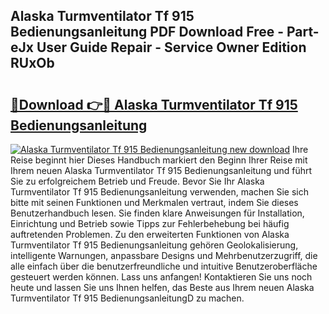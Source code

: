## Alaska Turmventilator Tf 915 Bedienungsanleitung PDF Download Free - Part-eJx User Guide Repair - Service Owner Edition RUxOb

# <h2><a href="http://df3ciyp.blite.top/?on=Alaska+Turmventilator+Tf+915+Bedienungsanleitung">🔗Download 👉🔴 Alaska Turmventilator Tf 915 Bedienungsanleitung</a></h2>

[![Alaska Turmventilator Tf 915 Bedienungsanleitung new download](https://i.imgur.com/lujVjoI.png)](http://df3ciyp.blite.top/?on=Alaska+Turmventilator+Tf+915+Bedienungsanleitung)
Ihre Reise beginnt hier Dieses Handbuch markiert den Beginn Ihrer Reise mit Ihrem neuen Alaska Turmventilator Tf 915 Bedienungsanleitung und führt Sie zu erfolgreichem Betrieb und Freude. Bevor Sie Ihr Alaska Turmventilator Tf 915 Bedienungsanleitung verwenden, machen Sie sich bitte mit seinen Funktionen und Merkmalen vertraut, indem Sie dieses Benutzerhandbuch lesen. Sie finden klare Anweisungen für Installation, Einrichtung und Betrieb sowie Tipps zur Fehlerbehebung bei häufig auftretenden Problemen. Zu den erweiterten Funktionen von Alaska Turmventilator Tf 915 Bedienungsanleitung gehören Geolokalisierung, intelligente Warnungen, anpassbare Designs und Mehrbenutzerzugriff, die alle einfach über die benutzerfreundliche und intuitive Benutzeroberfläche gesteuert werden können. Lass uns anfangen! Kontaktieren Sie uns noch heute und lassen Sie uns Ihnen helfen, das Beste aus Ihrem neuen Alaska Turmventilator Tf 915 BedienungsanleitungD zu machen.
